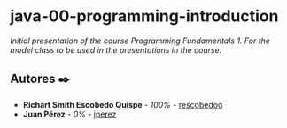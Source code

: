 # java-00-programming-introduction

_Initial presentation of the course Programming Fundamentals 1. For the model class to be used in the presentations in the course._


## Autores ✒️

* **Richart Smith Escobedo Quispe** - *100%* - [rescobedoq](https://github.com/rescobedoq)
* **Juan Pérez** - *0%* - [jperez]()
